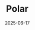 ---  
layout: startup_page  
title: "Polar"  
id: "polar.sh"  
permalink: "/polarpolar.sh06172025/"  
website: "https://polar.sh/"  
funding_round: "Seed"  
funding_amount: "$10M"  
investors: "Accel"  
about: "Polar is a monetization platform designed to empower one-person unicorn businesses by focusing on the needs of developers. It provides a \"Merchant of Record\" service to handle billing and taxes, enabling businesses to sell online products and SaaS subscriptions globally from day one with easy implementation."  
markets: "SaaS, Developer Tools, E-commerce"  
hq: "Tel Aviv, Israel"  
founded_year: "2013"  
linkedin: "https://www.linkedin.com/company/polarsecurity/"  
twitter: ""  
instagram: ""  
facebook: ""  
crunchbase: "https://www.crunchbase.com/organization/polar"  
pitchbook: ""  

date_display: "17-Jun-2025"  
date: "2025-06-17"

# SEO Optimization  
meta_title: "Polar - Seed Funding ($10M)"  
meta_description: "Polar, Polar is a monetization platform designed to empower one-person unicorn businesses by focusing on the needs of developers. It provides a \"Merchant of..."  
meta_keywords: "Polar, SaaS, Developer Tools, E-commerce, Seed funding"  
canonical_url: "https://startup.projectstartups.com/polarpolar.sh06172025/"  
---